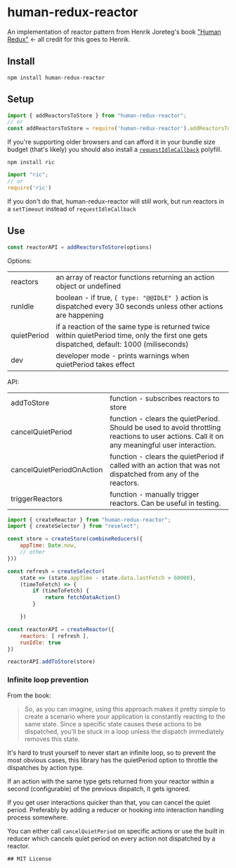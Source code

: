 # human-redux-reactor

An implementation of reactor pattern from Henrik Joreteg's book ["Human Redux"](https://reduxbook.com/) <- all credit for this goes to Henrik.

## Install

```
npm install human-redux-reactor
```

## Setup

```js
import { addReactorsToStore } from "human-redux-reactor";
// or
const addReactorsToStore = require('human-redux-reactor').addReactorsToStore
```

If you're supporting older browsers and can afford it in your bundle size budget (that's likely) you should also install a [`requestIdleCallback`](https://developer.mozilla.org/en-US/docs/Web/API/Window/requestIdleCallback) polyfill.

```
npm install ric
```
```js
import "ric";
// or
require('ric')
```

If you don't do that, human-redux-reactor will still work, but run reactors in a `setTimeout` instead of `requestIdleCallback`

## Use

```js
const reactorAPI = addReactorsToStore(options)
```

Options:

|||
|---|---|
|reactors|an array of reactor functions returning an action object or undefined |
|runIdle | boolean - if true, `{ type: "@@IDLE" }` action is dispatched every 30 seconds unless other actions are happening|
|quietPeriod| if a reaction of the same type is returned twice within quietPeriod time, only the first one gets dispatched, default: 1000 (miliseconds)|
|dev| developer mode - prints warnings when quietPeriod takes effect |

API:
 
|||
|---|---|
|addToStore| function - subscribes reactors to store |
|cancelQuietPeriod| function - clears the quietPeriod. Should be used to avoid throttling reactions to user actions. Call it on any meaningful user interaction. |
|cancelQuietPeriodOnAction| function - clears the quietPeriod if called with an action that was not dispatched from any of the reactors. |
|triggerReactors| function - manually trigger reactors. Can be useful in testing. |

```js
import { createReactor } from "human-redux-reactor";
import { createSelector } from "reselect";

const store = createStore(combineReducers({
    appTime: Date.now,
    // other
}))

const refresh = createSelector(
    state => (state.appTime - state.data.lastFetch > 60000),
    (timeToFetch) => {
        if (timeToFetch) {
            return fetchDataAction()
        }

    })

const reactorAPI = createReactor({
    reactors: [ refresh ],
    runIdle: true
})

reactorAPI.addToStore(store)

```

### Infinite loop prevention

From the book:
> So,	as	you	can	imagine,	using	this	approach	makes	it	pretty	simple	to	create	a	scenario	where	your
application	is	constantly	reacting	to	the	same	state.	Since	a	specific	state	causes	these	actions	to	be	dispatched,
you'll	be	stuck	in	a	loop	unless	the	dispatch	immediately	removes	this	state.

It's hard to trust yourself to never start an infinite loop, so to prevent the most obvious cases, this library has the quietPeriod option to throttle the dispatches by action type.

If an action with the same type gets returned from your reactor within a second (configurable) of the previous dispatch, it gets ignored.

If you get user interactions quicker than that, you can cancel the quiet period. Preferably by adding a reducer or hooking into interaction handling process somewhere.  

You can either call `cancelQuietPeriod` on specific actions or use the built in reducer which cancels quiet period on every action not dispatched by a reactor.

```
## MIT License
